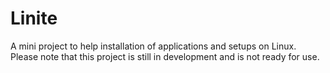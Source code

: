 # Linite

A mini project to help installation of applications and setups on Linux.
Please note that this project is still in development and is not ready for use.
